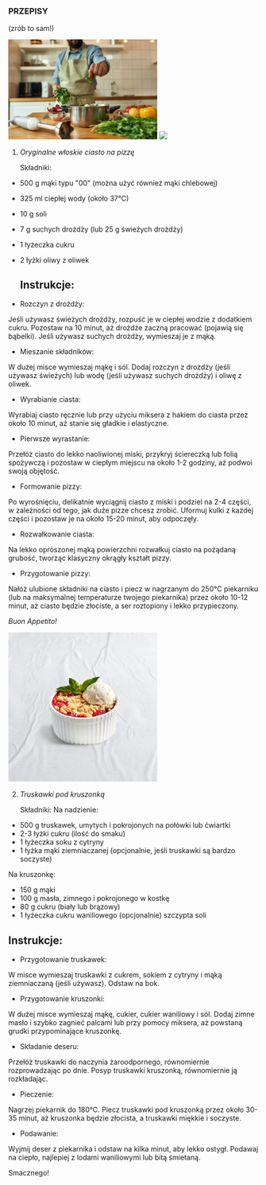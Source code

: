 ### PRZEPISY
(zrób to sam!)

<img src = "img.przepisy/3593067-Gotowanie-w-domu-staje-sie-czyms-wiecej-niz-tylko-przygotowywaniem-posilkow.webp" width = 300>

<img src = "img.przepisy/97E88D25-32FE-4CE2-9B28-0E724AC33BAA.jpg.avif" width = 300>

1. *Oryginalne włoskie ciasto na pizzę*

   Składniki:
   
- 500 g mąki typu "00" (można użyć również mąki chlebowej)
- 325 ml ciepłej wody (około 37°C)
- 10 g soli
- 7 g suchych drożdży (lub 25 g świeżych drożdży)
- 1 łyżeczka cukru
- 2 łyżki oliwy z oliwek

  ## Instrukcje:
- Rozczyn z drożdży:

Jeśli używasz świeżych drożdży, rozpuść je w ciepłej wodzie z dodatkiem cukru. Pozostaw na 10 minut, aż drożdże zaczną pracować (pojawią się bąbelki).
Jeśli używasz suchych drożdży, wymieszaj je z mąką.

- Mieszanie składników:

W dużej misce wymieszaj mąkę i sól.
Dodaj rozczyn z drożdży (jeśli używasz świeżych) lub wodę (jeśli używasz suchych drożdży) i oliwę z oliwek.

- Wyrabianie ciasta:

Wyrabiaj ciasto ręcznie lub przy użyciu miksera z hakiem do ciasta przez około 10 minut, aż stanie się gładkie i elastyczne.

- Pierwsze wyrastanie:

Przełóż ciasto do lekko naoliwionej miski, przykryj ściereczką lub folią spożywczą i pozostaw w ciepłym miejscu na około 1-2 godziny, aż podwoi swoją objętość.

- Formowanie pizzy:

Po wyrośnięciu, delikatnie wyciągnij ciasto z miski i podziel na 2-4 części, w zależności od tego, jak duże pizze chcesz zrobić.
Uformuj kulki z każdej części i pozostaw je na około 15-20 minut, aby odpoczęły.

- Rozwałkowanie ciasta:

Na lekko oprószonej mąką powierzchni rozwałkuj ciasto na pożądaną grubość, tworząc klasyczny okrągły kształt pizzy.

- Przygotowanie pizzy:

Nałóż ulubione składniki na ciasto i piecz w nagrzanym do 250°C piekarniku (lub na maksymalnej temperaturze twojego piekarnika) przez około 10-12 minut, aż ciasto będzie złociste, a ser roztopiony i lekko przypieczony.

*Buon Appetito!*

<img src = "img.przepisy/deser_truskawki_1000x1000.jpg" width = 300>

2. *Truskawki pod kruszonką*

   Składniki:
Na nadzienie:

- 500 g truskawek, umytych i pokrojonych na połówki lub ćwiartki
- 2-3 łyżki cukru (ilość do smaku)
- 1 łyżeczka soku z cytryny
- 1 łyżka mąki ziemniaczanej (opcjonalnie, jeśli truskawki są bardzo soczyste)

Na kruszonkę:

- 150 g mąki
- 100 g masła, zimnego i pokrojonego w kostkę
- 80 g cukru (biały lub brązowy)
- 1 łyżeczka cukru waniliowego (opcjonalnie)
szczypta soli

## Instrukcje:

- Przygotowanie truskawek:

W misce wymieszaj truskawki z cukrem, sokiem z cytryny i mąką ziemniaczaną (jeśli używasz). Odstaw na bok.

- Przygotowanie kruszonki:

W dużej misce wymieszaj mąkę, cukier, cukier waniliowy i sól.
Dodaj zimne masło i szybko zagnieć palcami lub przy pomocy miksera, aż powstaną grudki przypominające kruszonkę.

- Składanie deseru:

Przełóż truskawki do naczynia żaroodpornego, równomiernie rozprowadzając po dnie.
Posyp truskawki kruszonką, równomiernie ją rozkładając.

- Pieczenie:

Nagrzej piekarnik do 180°C.
Piecz truskawki pod kruszonką przez około 30-35 minut, aż kruszonka będzie złocista, a truskawki miękkie i soczyste.

- Podawanie:

Wyjmij deser z piekarnika i odstaw na kilka minut, aby lekko ostygł.
Podawaj na ciepło, najlepiej z lodami waniliowymi lub bitą śmietaną.

Smacznego!


